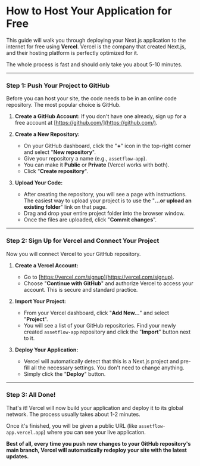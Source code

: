 # How to Host Your Application for Free

This guide will walk you through deploying your Next.js application to the internet for free using **Vercel**. Vercel is the company that created Next.js, and their hosting platform is perfectly optimized for it.

The whole process is fast and should only take you about 5-10 minutes.

---

### Step 1: Push Your Project to GitHub

Before you can host your site, the code needs to be in an online code repository. The most popular choice is GitHub.

1.  **Create a GitHub Account:** If you don't have one already, sign up for a free account at [https://github.com/](https://github.com/).

2.  **Create a New Repository:**
    *   On your GitHub dashboard, click the "**+**" icon in the top-right corner and select "**New repository**".
    *   Give your repository a name (e.g., `assetflow-app`).
    *   You can make it **Public** or **Private** (Vercel works with both).
    *   Click "**Create repository**".

3.  **Upload Your Code:**
    *   After creating the repository, you will see a page with instructions. The easiest way to upload your project is to use the "**...or upload an existing folder**" link on that page.
    *   Drag and drop your entire project folder into the browser window.
    *   Once the files are uploaded, click "**Commit changes**".

---

### Step 2: Sign Up for Vercel and Connect Your Project

Now you will connect Vercel to your GitHub repository.

1.  **Create a Vercel Account:**
    *   Go to [https://vercel.com/signup](https://vercel.com/signup).
    *   Choose "**Continue with GitHub**" and authorize Vercel to access your account. This is secure and standard practice.

2.  **Import Your Project:**
    *   From your Vercel dashboard, click "**Add New...**" and select "**Project**".
    *   You will see a list of your GitHub repositories. Find your newly created `assetflow-app` repository and click the "**Import**" button next to it.

3.  **Deploy Your Application:**
    *   Vercel will automatically detect that this is a Next.js project and pre-fill all the necessary settings. You don't need to change anything.
    *   Simply click the "**Deploy**" button.

---

### Step 3: All Done!

That's it! Vercel will now build your application and deploy it to its global network. The process usually takes about 1-2 minutes.

Once it's finished, you will be given a public URL (like `assetflow-app.vercel.app`) where you can see your live application.

**Best of all, every time you push new changes to your GitHub repository's main branch, Vercel will automatically redeploy your site with the latest updates.**
